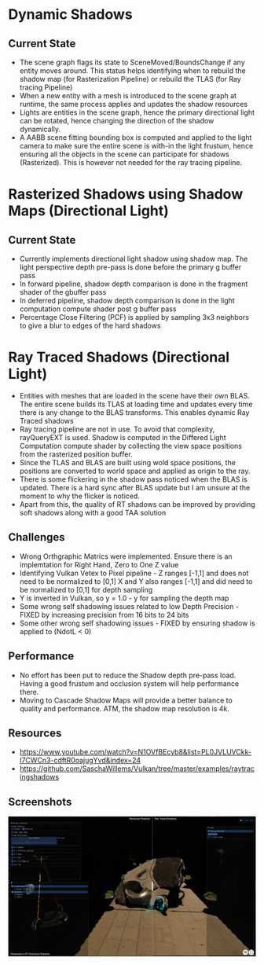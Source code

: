 # Dynamic Shadows
## Current State
* The scene graph flags its state to SceneMoved/BoundsChange if any entity moves around. This status helps identifying when to rebuild the shadow map (for Rasterization Pipeline) or rebuild the TLAS (for Ray tracing Pipeline)
* When a new entity with a mesh is introduced to the scene graph at runtime, the same process applies and updates the shadow resources
* Lights are entities in the scene graph, hence the primary directional light can be rotated, hence changing the direction of the shadow dynamically. 
* A AABB scene fitting bounding box is computed and applied to the light camera to make sure the entire scene is with-in the light frustum, hence ensuring all the objects in the scene can participate for shadows (Rasterized). This is however not needed for the ray tracing pipeline. 

# Rasterized Shadows using Shadow Maps (Directional Light)
## Current State
* Currently implements directional light shadow using shadow map. The light perspective depth pre-pass is done before the primary g buffer pass
* In forward pipeline, shadow depth comparison is done in the fragment shader of the gbuffer pass
* In deferred pipeline, shadow depth comparison is done in the light computation compute shader post g buffer pass
* Percentage Close Filtering (PCF) is applied by sampling 3x3 neighbors to give a blur to edges of the hard shadows

# Ray Traced Shadows (Directional Light)
* Entities with meshes that are loaded in the scene have their own BLAS. The entire scene builds its TLAS at loading time and updates every time there is any change to the BLAS transforms. This enables dynamic Ray Traced shadows
* Ray tracing pipeline are not in use. To avoid that complexity, rayQueryEXT is used. Shadow is computed in the Differed Light Computation compute shader by collecting the view space positions from the rasterized position buffer.
* Since the TLAS and BLAS are built using wold space positions, the positions are converted to world space and applied as origin to the ray.
* There is some flickering in the shadow pass noticed when the BLAS is updated. There is a hard sync after BLAS update but I am unsure at the moment to why the flicker is noticed. 
* Apart from this, the quality of RT shadows can be improved by providing soft shadows along with a good TAA solution

## Challenges
* Wrong Orthgraphic Matrics were implemented. Ensure there is an implemtation for Right Hand, Zero to One Z value
* Identifying Vulkan Vetex to Pixel pipeline - Z ranges [-1,1] and does not need to be normalized to [0,1]
    X and Y also ranges [-1,1] and did need to be normalized to [0,1] for depth sampling
* Y is inverted in Vulkan, so y = 1.0 - y for sampling the depth map
* Some wrong self shadowing issues related to low Depth Precision - FIXED by increasing precision from 16 bits to 24 bits
* Some other wrong self shadowing issues - FIXED by ensuring shadow is applied to (NdotL < 0)

## Performance 
* No effort has been put to reduce the Shadow depth pre-pass load. Having a good frustum and occlusion system will help performance there.
* Moving to Cascade Shadow Maps will provide a better balance to quality and performance. ATM, the shadow map resolution is 4k.

## Resources
* https://www.youtube.com/watch?v=N1OVfBEcyb8&list=PL0JVLUVCkk-l7CWCn3-cdftR0oajugYvd&index=24
* https://github.com/SaschaWillems/Vulkan/tree/master/examples/raytracingshadows
  
## Screenshots
<img width="1444" alt="RasterVRTDirShadow" src="https://github.com/kapvipoor/VFrame/blob/main/notes/assets/Ray%20Traced%20Directional%20Shadow.PNG">


